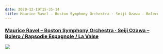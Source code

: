 ```yaml
---
date: 2020-12-19T15-35-14
title: Maurice Ravel – Boston Symphony Orchestra · Seiji Ozawa – Bolero / Rapsodie Espagnole / La Valse
---
```

### [Maurice Ravel – Boston Symphony Orchestra · Seiji Ozawa – Bolero / Rapsodie Espagnole / La Valse](https://www.discogs.com/Maurice-Ravel-Boston-Symphony-Orchestra-Seiji-Ozawa-Bolero-Rapsodie-Espagnole-La-Valse/release/7342057)

![](https://img.discogs.com/9SbnOBqvOORFJh02Dn5NgDu-YMs=/fit-in/600x597/filters:strip_icc():format(jpeg):mode_rgb():quality(90)/discogs-images/R-7342057-1441396009-1247.jpeg.jpg)